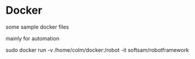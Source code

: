 # Docker
some sample docker files

mainly for automation

sudo docker run -v /home/colm/docker:/robot -it softsam/robotframework
